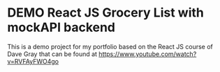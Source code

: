 # DEMO React JS Grocery List with mockAPI backend

This is a demo project for my portfolio based on the React JS course of Dave Gray that can be found at https://www.youtube.com/watch?v=RVFAyFWO4go